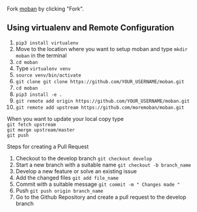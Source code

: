 Fork [moban](https://github.com/moremoban/moban) by clicking "Fork".

## Using virtualenv and Remote Configuration
1. `pip3 install virtualenv`
2. Move to the location where you want to setup moban and type `mkdir moban` in the terminal
3. `cd moban`
3. Type `virtualenv venv`
4. `source venv/bin/activate`
5. `git clone git clone https://github.com/YOUR_USERNAME/moban.git`
6. `cd moban`
7. `pip3 install -e .`
7. `git remote add origin https://github.com/YOUR_USERNAME/moban.git`
8. `git remote add upstream https://github.com/moremoban/moban.git`

When you want to update your local copy type <br> `git fetch upstream` <br> `git merge upstream/master` <br> `git push`

Steps for creating a Pull Request
1. Checkout to the develop branch `git checkout develop`
3. Start a new branch with a suitable name `git checkout -b branch_name`
4. Develop a new feature or solve an existing issue 
5. Add the changed files `git add file_name`
6. Commit with a suitable message `git commit -m " Changes made "`
7. Push `git push origin branch_name`
8. Go to the Github Repository and create a pull request to the develop branch

